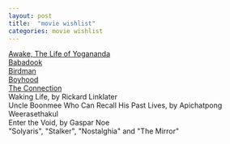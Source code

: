 ```yaml
---
layout: post
title:  "movie wishlist"
categories: movie wishlist
---
```

[Awake, The Life of Yogananda](http://www.awaketheyoganandamovie.com/)  
[Babadook](http://www.imdb.com/title/tt2321549/)  
[Birdman](http://www.imdb.com/title/tt2562232/)  
[Boyhood](http://www.imdb.com/title/tt1065073/)  
[The Connection](https://www.theconnection.tv/)  
Waking Life, by Rickard Linklater  
Uncle Boonmee Who Can Recall His Past Lives, by Apichatpong Weerasethakul  
Enter the Void, by Gaspar Noe  
"Solyaris", "Stalker", "Nostalghia" and "The Mirror"  
